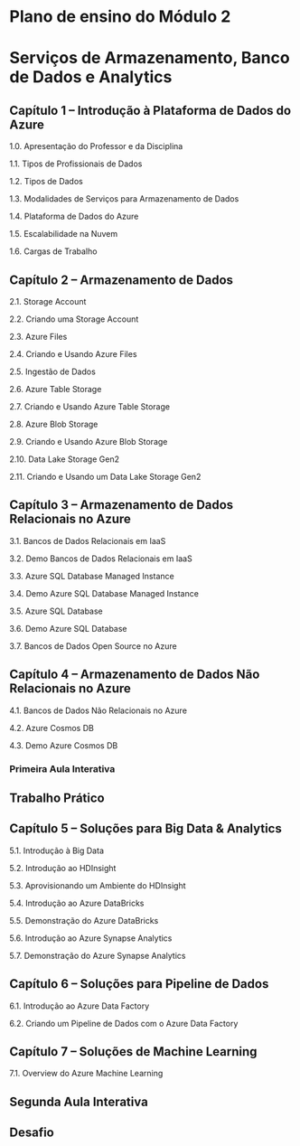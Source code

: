 
# Plano de ensino do Módulo 2
# Serviços de Armazenamento, Banco de Dados e Analytics

 
## Capítulo 1 – Introdução à Plataforma de Dados do Azure

1.0. Apresentação do Professor e da Disciplina

1.1. Tipos de Profissionais de Dados

1.2. Tipos de Dados

1.3. Modalidades de Serviços para Armazenamento de Dados

1.4. Plataforma de Dados do Azure

1.5. Escalabilidade na Nuvem

1.6. Cargas de Trabalho

 
## Capítulo 2 – Armazenamento de Dados

2.1. Storage Account

2.2. Criando uma Storage Account

2.3. Azure Files

2.4. Criando e Usando Azure Files

2.5. Ingestão de Dados

2.6. Azure Table Storage

2.7. Criando e Usando Azure Table Storage

2.8. Azure Blob Storage

2.9. Criando e Usando Azure Blob Storage

2.10. Data Lake Storage Gen2

2.11. Criando e Usando um Data Lake Storage Gen2


## Capítulo 3 – Armazenamento de Dados Relacionais no Azure

3.1. Bancos de Dados Relacionais em IaaS

3.2. Demo Bancos de Dados Relacionais em IaaS

3.3. Azure SQL Database Managed Instance

3.4. Demo Azure SQL Database Managed Instance

3.5. Azure SQL Database

3.6. Demo Azure SQL Database

3.7. Bancos de Dados Open Source no Azure

 
## Capítulo 4 – Armazenamento de Dados Não Relacionais no Azure

4.1. Bancos de Dados Não Relacionais no Azure

4.2. Azure Cosmos DB

4.3. Demo Azure Cosmos DB

 
### Primeira Aula Interativa

## Trabalho Prático

 

## Capítulo 5 – Soluções para Big Data & Analytics

5.1. Introdução à Big Data

5.2. Introdução ao HDInsight

5.3. Aprovisionando um Ambiente do HDInsight

5.4. Introdução ao Azure DataBricks

5.5. Demonstração do Azure DataBricks

5.6. Introdução ao Azure Synapse Analytics

5.7. Demonstração do Azure Synapse Analytics

 

## Capítulo 6 – Soluções para Pipeline de Dados

6.1. Introdução ao Azure Data Factory

6.2. Criando um Pipeline de Dados com o Azure Data Factory

 

## Capítulo 7 – Soluções de Machine Learning

7.1. Overview do Azure Machine Learning


## Segunda Aula Interativa

## Desafio
